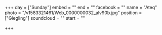 +++
day = ["Sunday"]
embed = ""
end = ""
facebook = ""
name = "Ateq"
photo = "/v1583321461/Web_0000000032_alv90b.jpg"
position = ["Giegling"]
soundcloud = ""
start = ""

+++
